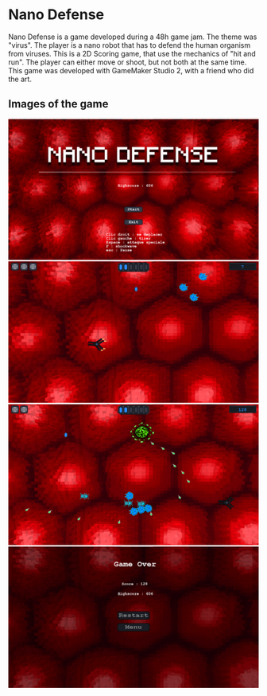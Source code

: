 # Nano Defense

Nano Defense is a game developed during a 48h game jam. The theme was "virus". The player is a nano robot that has to defend the human organism from viruses. This is a 2D Scoring game, that use the mechanics of "hit and run". The player can either move or shoot, but not both at the same time. This game was developed with GameMaker Studio 2, with a friend who did the art.

## Images of the game

![alt text](Images_demo/Start_Screen.png "Start Menu")
![alt text](Images_demo/Gameplay_1.png "Gameplay 1") 
![alt text](Images_demo/Gameplay_2.png "Gameplay 2")
![alt text](Images_demo/GameOver_Screen.png "End Screen")
